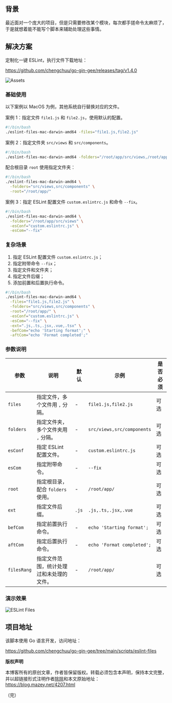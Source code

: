 ## 背景

最近面对一个庞大的项目，但是只需要修改某个模块，每次都手搓命令太麻烦了，于是就想着能不能写个脚本来辅助处理这些事情。

## 解决方案

定制化一键 ESLint，执行文件下载地址：

<https://github.com/chengchuu/go-gin-gee/releases/tag/v1.4.0>

![Assets](http://blog.mazey.net/wp-content/uploads/2023/10/assets-Releasev1.4.0-mazeyqian_go-gin-gee.png)

### 基础使用

以下案例以 MacOS 为例，其他系统自行替换对应的文件。

案例 1：指定文件 `file1.js` 和 `file2.js`，使用默认的配置。

```bash
#!/bin/bash
./eslint-files-mac-darwin-amd64 -files="file1.js,file2.js"
```

案例 2：指定文件夹 `src/views` 和 `src/components`。

```bash
#!/bin/bash
./eslint-files-mac-darwin-amd64 -folders="/root/app/src/views,/root/app/src/components"
```

配合根目录 `root` 使用指定文件夹：

```bash
#!/bin/bash
./eslint-files-mac-darwin-amd64 \
  -folders="src/views,src/components" \
  -root="/root/app/"
```

案例 3：指定 ESLint 配置文件 `custom.eslintrc.js` 和命令 `--fix`。

```bash
#!/bin/bash
./eslint-files-mac-darwin-amd64 \
  -folders="/root/app/src/views" \
  -esConf="custom.eslintrc.js" \
  -esCom="--fix"
```

### 复杂场景

1. 指定 ESLint 配置文件 `custom.eslintrc.js`；
2. 指定附带命令 `--fix`；
3. 指定文件和文件夹；
4. 指定文件后缀；
5. 添加前置和后置执行命令。

```bash
#!/bin/bash
./eslint-files-mac-darwin-amd64 \
  -files="file1.js,file2.js" \
  -folders="src/views,src/components" \
  -root="/root/app/" \
  -esConf="custom.eslintrc.js" \
  -esCom="--fix" \
  -ext=".js,.ts,.jsx,.vue,.tsx" \
  -befCom="echo 'Starting format';" \
  -aftCom="echo 'Format completed';"
```

### 参数说明

| 参数 | 说明 | 默认 | 示例 | 是否必须 |
| --- | --- | --- | --- | --- |
| `files` | 指定文件，多个文件用 `,` 分隔。 | - | `file1.js,file2.js` | 可选 |
| `folders` | 指定文件夹，多个文件夹用 `,` 分隔。 | - | `src/views,src/components` | 可选 |
| `esConf` | 指定 ESLint 配置文件。 | - | `custom.eslintrc.js` | 可选 |
| `esCom` | 指定附带命令。 | - | `--fix` | 可选 |
| `root` | 指定根目录，配合 `folders` 使用。 | - | `/root/app/` | 可选 |
| `ext` | 指定文件后缀。 | `.js` | `.js,.ts,.jsx,.vue` | 可选 |
| `befCom` | 指定前置执行命令。 | - | `echo 'Starting format';` | 可选 |
| `aftCom` | 指定后置执行命令。 | - | `echo 'Format completed';` | 可选 |
| `filesRang` | 指定文件范围，统计处理过和未处理的文件。 | - | `/root/app/` | 可选 |

### 演示效果

![ESLint Files](http://blog.mazey.net/wp-content/uploads/2023/10/eslint-Screen-Shot-w601.png)

## 项目地址

该脚本使用 Go 语言开发，访问地址：

<https://github.com/chengchuu/go-gin-gee/tree/main/scripts/eslint-files>

**版权声明**

本博客所有的原创文章，作者皆保留版权。转载必须包含本声明，保持本文完整，并以超链接形式注明作者[除除](https://github.com/chengchuu)和本文原始地址：<https://blog.mazey.net/4207.html>

（完）
